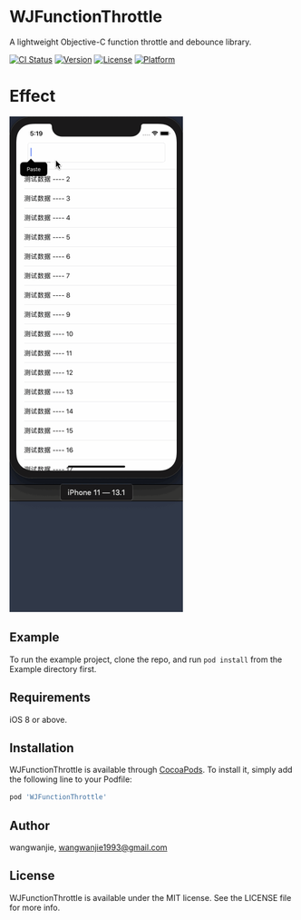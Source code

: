 # WJFunctionThrottle
A lightweight Objective-C function throttle and debounce library.

[![CI Status](https://img.shields.io/travis/wangwanjie/WJFunctionThrottle.svg?style=flat)](https://travis-ci.org/wangwanjie/WJFunctionThrottle)
[![Version](https://img.shields.io/cocoapods/v/WJFunctionThrottle.svg?style=flat)](https://cocoapods.org/pods/WJFunctionThrottle)
[![License](https://img.shields.io/cocoapods/l/WJFunctionThrottle.svg?style=flat)](https://cocoapods.org/pods/WJFunctionThrottle)
[![Platform](https://img.shields.io/cocoapods/p/WJFunctionThrottle.svg?style=flat)](https://cocoapods.org/pods/WJFunctionThrottle)

# Effect

![Effect](https://github.com/wangwanjie/WJFunctionThrottle/blob/master/image/demo.gif)

## Example

To run the example project, clone the repo, and run `pod install` from the Example directory first.

## Requirements

iOS 8 or above.

## Installation

WJFunctionThrottle is available through [CocoaPods](https://cocoapods.org). To install
it, simply add the following line to your Podfile:

```ruby
pod 'WJFunctionThrottle'
```

## Author

wangwanjie, wangwanjie1993@gmail.com

## License

WJFunctionThrottle is available under the MIT license. See the LICENSE file for more info.

